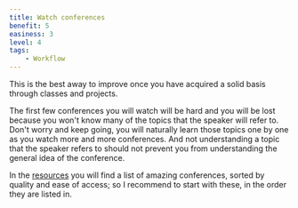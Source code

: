 ```yaml
---
title: Watch conferences
benefit: 5
easiness: 3
level: 4
tags:
    - Workflow
---
```


This is the best away to improve once you have acquired a solid basis through classes and projects.

The first few conferences you will watch will be hard and you will be lost because you won't know many of the topics that the speaker will refer to. Don't worry and keep going, you will naturally learn those topics one by one as you watch more and more conferences. And not understanding a topic that the speaker refers to should not prevent you from understanding the general idea of the conference.

In the [resources](../../resources#conferences) you will find a list of amazing conferences, sorted by quality and ease of access; so I recommend to start with these, in the order they are listed in.